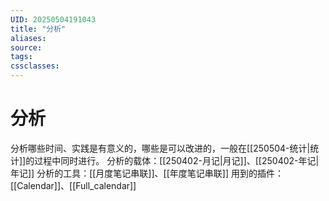 ```yaml
---
UID: 20250504191043
title: "分析"
aliases: 
source: 
tags: 
cssclasses:
---
```

# 分析
分析哪些时间、实践是有意义的，哪些是可以改进的，一般在[[250504-统计|统计]]的过程中同时进行。
分析的载体：[[250402-月记|月记]]、[[250402-年记|年记]]
分析的工具：[[月度笔记串联]]、[[年度笔记串联]]
用到的插件：[[Calendar]]、[[Full_calendar]]